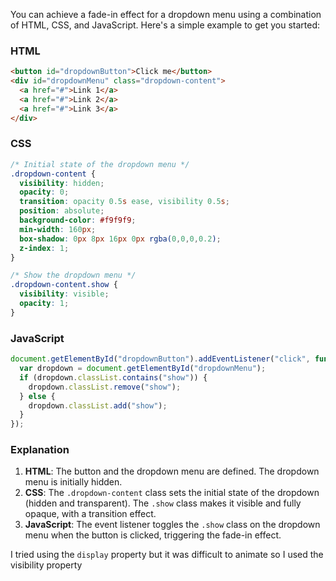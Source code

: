 You can achieve a fade-in effect for a dropdown menu using a combination of HTML, CSS, and JavaScript. Here's a simple example to get you started:

### HTML
```html
<button id="dropdownButton">Click me</button>
<div id="dropdownMenu" class="dropdown-content">
  <a href="#">Link 1</a>
  <a href="#">Link 2</a>
  <a href="#">Link 3</a>
</div>
```

### CSS
```css
/* Initial state of the dropdown menu */
.dropdown-content {
  visibility: hidden;
  opacity: 0;
  transition: opacity 0.5s ease, visibility 0.5s;
  position: absolute;
  background-color: #f9f9f9;
  min-width: 160px;
  box-shadow: 0px 8px 16px 0px rgba(0,0,0,0.2);
  z-index: 1;
}

/* Show the dropdown menu */
.dropdown-content.show {
  visibility: visible; 
  opacity: 1;
}
```

### JavaScript
```javascript
document.getElementById("dropdownButton").addEventListener("click", function() {
  var dropdown = document.getElementById("dropdownMenu");
  if (dropdown.classList.contains("show")) {
    dropdown.classList.remove("show");
  } else {
    dropdown.classList.add("show");
  }
});
```

### Explanation
1. **HTML**: The button and the dropdown menu are defined. The dropdown menu is initially hidden.
2. **CSS**: The `.dropdown-content` class sets the initial state of the dropdown (hidden and transparent). The `.show` class makes it visible and fully opaque, with a transition effect.
3. **JavaScript**: The event listener toggles the `.show` class on the dropdown menu when the button is clicked, triggering the fade-in effect.

I tried using the `display` property but it was difficult to animate so I used the visibility property
